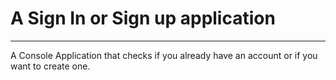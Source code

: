 # A Sign In or Sign up application
***
A Console Application that checks if you already have an account 
or if you want to create one. 